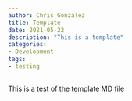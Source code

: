 ```yaml
---
author: Chris Gonzalez
title: Template
date: 2021-05-22
description: "This is a template"
categories:
- Development 
tags:  
- testing
---
```


This is a test of the template MD file